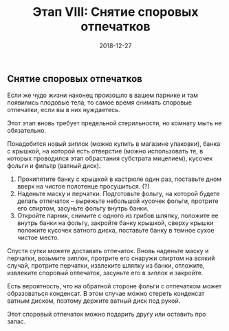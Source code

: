 ﻿---
layout: default
title:  "Этап VIII: Снятие споровых отпечатков"
date:   2018-12-27
categories: guide

---

## Снятие споровых отпечатков

Если же чудо жизни наконец произошло в вашем парнике и там появились плодовые тела, то самое время снимать споровые отпечатки, если вы в них нуждаетесь.

Этот этап вновь требует предельной стерильности, но комнату мыть не обязательно.

Понадобится новый зиплок (можно купить в магазине упаковки), банка с крышкой, на которой есть отверстие (можно использовать те, в которых проводился этап обрастания субстрата мицелием), кусочек фольги и фильтр (ватный диск).

1. Прокипятите банку с крышкой в кастрюле один раз, поставьте дном вверх на чистое полотенце просушиться. (?)
2. Наденьте маску и перчатки. Подготовьте фольгу, на которой будете делать отпечаток – вырежьте небольшой кусочек фольги, протрите его спиртом, засуньте фольгу внутрь банки. 
3. Откройте парник, снимите с одного из грибов шляпку, положите ее внутрь банки на фольгу, закройте банку крышкой, сверху крышки положите кусочек ватного диска, поставьте банку в темное сухое чистое место.

Спустя сутки можете доставать отпечаток. Вновь наденьте маску и перчатки, возьмите зиплок, протрите его снаружи спиртом на всякий случай, протрите перчатки, извлеките шляпку из банки, отложите, извлеките споровый отпечаток, засуньте его в зиплок и закройте.

Есть вероятность, что на обратной стороне фольги с отпечатком может образоваться конденсат. В этом случае можно стереть конденсат ватным диском, поэтому держите ватный диск под рукой.

Этот споровый отпечаток можно подарить другу или оставить про запас.
